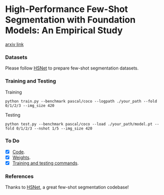 # High-Performance Few-Shot Segmentation with Foundation Models: An Empirical Study

[arxiv link](https://arxiv.org/pdf/2409.06305)

### Datasets

Please follow [HSNet](https://github.com/juhongm999/hsnet?tab=readme-ov-file#preparing-few-shot-segmentation-datasets) to prepare few-shot segmentation datasets.

### Training and Testing

Training

```
python train.py --benchmark pascal/coco --logpath ./your_path --fold 0/1/2/3 --img_size 420
```

Testing

```
python test.py --benchmark pascal/coco --load ./your_path/model.pt --fold 0/1/2/3 --nshot 1/5 --img_size 420
```

### To Do

- [x] [Code](https://github.com/DUT-CSJ/FoundationFSS).
- [x] [Weights](https://github.com/DUT-CSJ/FoundationFSS/releases/download/weights/model_weights.zip).
- [x] [Training and testing commands](https://github.com/DUT-CSJ/FoundationFSS/blob/main/README.md#training-and-testing).

### References

Thanks to [HSNet](https://github.com/juhongm999/hsnet), a great few-shot segmentation codebase!

